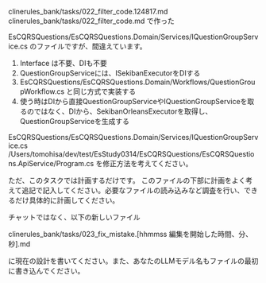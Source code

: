 clinerules_bank/tasks/022_filter_code.124817.md
clinerules_bank/tasks/022_filter_code.md
で作った

EsCQRSQuestions/EsCQRSQuestions.Domain/Services/IQuestionGroupService.cs
のファイルですが、間違えています。

1. Interface は不要、DIも不要
2. QuestionGroupServiceには、ISekibanExecutorをDIする
3. EsCQRSQuestions/EsCQRSQuestions.Domain/Workflows/QuestionGroupWorkflow.cs と同じ方式で実装する
4. 使う時はDIから直接QuestionGroupServiceやIQuestionGroupServiceを取るのではなく、DIから、SekibanOrleansExecutorを取得し、QuestionGroupServiceを生成する

EsCQRSQuestions/EsCQRSQuestions.Domain/Services/IQuestionGroupService.cs
/Users/tomohisa/dev/test/EsStudy0314/EsCQRSQuestions/EsCQRSQuestions.ApiService/Program.cs
を修正方法を考えてください。


ただ、このタスクでは計画するだけです。
このファイルの下部に計画をよく考えて追記で記入してください。必要なファイルの読み込みなど調査を行い、できるだけ具体的に計画してください。

チャットではなく、以下の新しいファイル

clinerules_bank/tasks/023_fix_mistake.[hhmmss 編集を開始した時間、分、秒].md

に現在の設計を書いてください。また、あなたのLLMモデル名もファイルの最初に書き込んでください。

